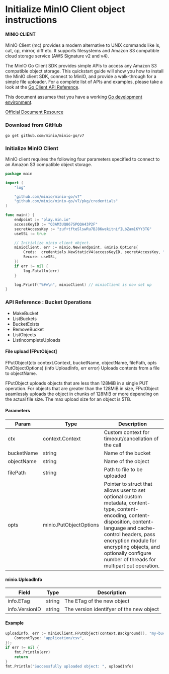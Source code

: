 # Initialize MinIO Client object instructions

#### MINIO CLIENT 
MinIO Client (mc) provides a modern alternative to UNIX commands like ls, cat, cp, mirror, diff etc. It supports filesystems and Amazon S3 compatible cloud storage service (AWS Signature v2 and v4).

 The MinIO Go Client SDK provides simple APIs to access any Amazon S3 compatible object storage.
This quickstart guide will show you how to install the MinIO client SDK, 
connect to MinIO, and provide a walk-through for a simple file uploader. 
For a complete list of APIs and examples, please take a look at the 
[Go Client API Reference](https://docs.min.io/docs/golang-client-api-reference).

This document assumes that you have a working [Go development environment](https://go.dev/doc/install).

[Official Document Resource](https://docs.min.io/docs/golang-client-api-reference.html)

### Download from GitHub
```shell
go get github.com/minio/minio-go/v7
```

### Initialize MinIO Client
MinIO client requires the following four parameters specified to connect to an Amazon S3 compatible object storage.

```go
package main

import (
    "log"

    "github.com/minio/minio-go/v7"
    "github.com/minio/minio-go/v7/pkg/credentials"
)

func main() {
    endpoint := "play.min.io"
    accessKeyID := "Q3AM3UQ867SPQQA43P2F"
    secretAccessKey := "zuf+tfteSlswRu7BJ86wekitnifILbZam1KYY3TG"
    useSSL := true

    // Initialize minio client object.
    minioClient, err := minio.New(endpoint, &minio.Options{
        Creds:  credentials.NewStaticV4(accessKeyID, secretAccessKey, ""),
        Secure: useSSL,
    })
    if err != nil {
        log.Fatalln(err)
    }

    log.Printf("%#v\n", minioClient) // minioClient is now set up
}
```

### API Reference : Bucket Operations
* MakeBucket
* ListBuckets
* BucketExists
* RemoveBucket
* ListObjects
* ListIncompleteUploads


#### File upload [FPutObject]
FPutObject(ctx context.Context, bucketName, objectName, filePath, opts PutObjectOptions) (info UploadInfo, err error)
Uploads contents from a file to objectName.

FPutObject uploads objects that are less than 128MiB in a single PUT operation. For objects that are greater than the 128MiB in size, FPutObject seamlessly uploads the object in chunks of 128MiB or more depending on the actual file size. The max upload size for an object is 5TB.

#### Parameters
Param | Type             | Description
------ |------------------| ---------
ctx | context.Context  | Custom context for timeout/cancellation of the call
bucketName | string | Name of the bucket
objectName | string | Name of the object
filePath | string | Path to file to be uploaded
opts | minio.PutObjectOptions | Pointer to struct that allows user to set optional custom metadata, content-type, content-encoding, content-disposition, content-language and cache-control headers, pass encryption module for encrypting objects, and optionally configure number of threads for multipart put operation.

#### minio.UploadInfo
Field | Type             | Description
------ |------------------| ---------
info.ETag | string | The ETag of the new object
info.VersionID | string | The version identifyer of the new object


#### Example
```go
uploadInfo, err := minioClient.FPutObject(context.Background(), "my-bucketname", "my-objectname", "my-filename.csv", minio.PutObjectOptions{
    ContentType: "application/csv",
});
if err != nil {
    fmt.Println(err)
    return
}
fmt.Println("Successfully uploaded object: ", uploadInfo)
```